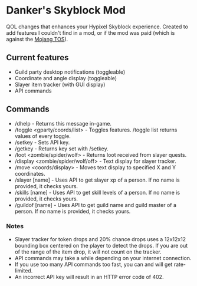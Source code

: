 # Danker's Skyblock Mod
QOL changes that enhances your Hypixel Skyblock experience. Created to add features I couldn't find in a mod, or if the mod was paid (which is against the [Mojang TOS](https://account.mojang.com/documents/commercial_guidelines)).

## Current features
- Guild party desktop notifications (toggleable)
- Coordinate and angle display (toggleable)
- Slayer item tracker (with GUI display)
- API commands

## Commands
- /dhelp - Returns this message in-game.
- /toggle <gparty/coords/list> - Toggles features. /toggle list returns values of every toggle.
- /setkey <key> - Sets API key.
- /getkey - Returns key set with /setkey.
- /loot <zombie/spider/wolf> - Returns loot received from slayer quests.
- /display <zombie/spider/wolf/off> - Text display for slayer tracker.
- /move <coords/display> <x> <y> - Moves text display to specified X and Y coordinates.
- /slayer [name] - Uses API to get slayer xp of a person. If no name is provided, it checks yours.
- /skills [name] - Uses API to get skill levels of a person. If no name is provided, it checks yours.
- /guildof [name] - Uses API to get guild name and guild master of a person. If no name is provided, it checks yours.

### Notes
- Slayer tracker for token drops and 20% chance drops uses a 12x12x12 bounding box centered on the player to detect the drops. If you are out of the range of the item drop, it will not count on the tracker.
- API commands may take a while depending on your internet connection.
- If you use too many API commands too fast, you can and will get rate-limited.
- An incorrect API key will result in an HTTP error code of 402.
